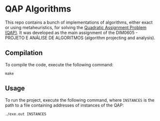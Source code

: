 # QAP Algorithms
This repo contains a bunch of implementations of algorithms, either exact or using metaheuristics, for solving the [Quadratic Assignment Problem (QAP)](https://en.wikipedia.org/wiki/Quadratic_assignment_problem). It was developed as the main assignment of the DIM0605 - PROJETO E ANÁLISE DE ALGORITMOS (algorithm projecting and analysis).

## Compilation
To compile the code, execute the following command:
```
make
```

## Usage
To run the project, execute the following command, where `INSTANCES` is the path to a file containing addresses of instances of the QAP:
```
./exe.out INSTANCES

